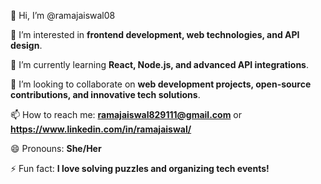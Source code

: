👋 Hi, I’m @ramajaiswal08

👀 I’m interested in **frontend development, web technologies, and API design**.

🌱 I’m currently learning **React, Node.js, and advanced API integrations**.

💞️ I’m looking to collaborate on **web development projects, open-source contributions, and innovative tech solutions**.

📫 How to reach me: **ramajaiswal829111@gmail.com** or **https://www.linkedin.com/in/ramajaiswal/**

😄 Pronouns: **She/Her**

⚡ Fun fact: **I love solving puzzles and organizing tech events!**
